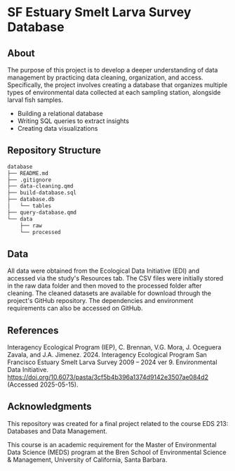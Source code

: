 # SF Estuary Smelt Larva Survey Database

## About
The purpose of this project is to develop a deeper understanding of data management by practicing data cleaning, organization, and access. Specifically, the project involves creating a database that organizes multiple types of environmental data collected at each sampling station, alongside larval fish samples.

- Building a relational database
- Writing SQL queries to extract insights
- Creating data visualizations

## Repository Structure
```bash
database
├── README.md
├── .gitignore
├── data-cleaning.qmd
├── build-database.sql
├── database.db
│   └── tables
├── query-database.qmd
└── data
    ├── raw
    └── processed
```
## Data
All data were obtained from the Ecological Data Initiative (EDI) and accessed via the study's Resources tab. The CSV files were initially stored in the raw data folder and then moved to the processed folder after cleaning. The cleaned datasets are available for download through the project's GitHub repository. The dependencies and environment requirements can also be accessed on GitHub. 

## References
Interagency Ecological Program (IEP), C. Brennan, V.G. Mora, J. Oceguera Zavala, and J.A. Jimenez. 2024. Interagency Ecological Program San Francisco Estuary Smelt Larva Survey 2009 – 2024 ver 9. Environmental Data Initiative. https://doi.org/10.6073/pasta/3cf5b4b396a1374d9142e3507ae084d2 (Accessed 2025-05-15).

## Acknowledgments
This repository was created for a final project related to the course EDS 213: Databases and Data Management.

This course is an academic requirement for the Master of Environmental Data Science (MEDS) program at the Bren School of Environmental Science & Management, University of California, Santa Barbara.
